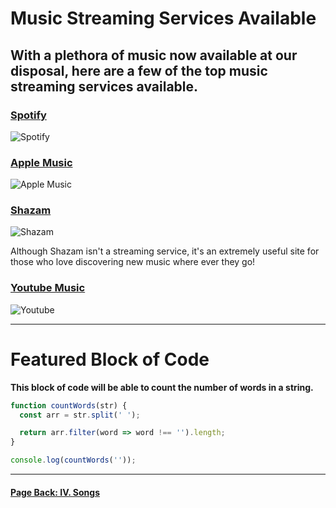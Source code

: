 # Music Streaming Services Available

## With a plethora of music now available at our disposal, here are a few of the top music streaming services available.

### [Spotify](https://open.spotify.com/)
![Spotify](https://th.bing.com/th/id/OIP.ADu4XVRPmB4EZrSkpsWi7gHaE8?w=263&h=180&c=7&r=0&o=5&dpr=1.5&pid=1.7)

### [Apple Music](https://music.apple.com/us/browse)
![Apple Music](https://th.bing.com/th/id/OIP.49WCU9L8tnWiqk1kvaMKzQHaEK?w=267&h=180&c=7&r=0&o=5&dpr=1.5&pid=1.7)

### [Shazam](https://www.shazam.com/)
![Shazam](https://th.bing.com/th/id/OIP.xtKf4r-mwL1TKL9gHGpzOgHaHa?w=185&h=185&c=7&r=0&o=5&dpr=1.5&pid=1.7)  

Although Shazam isn't a streaming service, it's an extremely useful site for those who love discovering new music where ever they go!

### [Youtube Music](https://www.youtube.com/youtube-music)
![Youtube](https://th.bing.com/th/id/OIP.ZviG6ANVXk5Zegz4f0s8rQHaEk?w=244&h=180&c=7&r=0&o=5&dpr=1.5&pid=1.7)

---

# Featured Block of Code

**This block of code will be able to count the number of words in a string.**  

```js
function countWords(str) {
  const arr = str.split(' ');

  return arr.filter(word => word !== '').length;
}

console.log(countWords(''));
```
---

#### [**Page Back: IV. Songs**](https://eesa220.github.io/songs)
